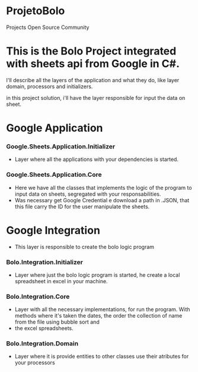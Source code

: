# ProjetoBolo
Projects Open Source Community

# This is the Bolo Project integrated with sheets api from Google in C#.

I'll describe all the layers of the application and what they do, like layer domain, processors and initializers.

in this project solution, i'll have the layer responsible for input the data on sheet.

# Google Application

 
### Google.Sheets.Application.Initializer
 - Layer where all the applications with your dependencies is started.


### Google.Sheets.Application.Core 
 - Here we have all the classes that implements the logic of the program to input data on sheets, segregated with your responsabilities.
 - Was necessary get Google Credential e download a path in .JSON, that this file carry the ID for the user manipulate the sheets. 
 
 

# Google Integration 
- This layer is responsible to create the bolo logic program

### Bolo.Integration.Initializer
- Layer where just the bolo logic program is started, he create a local spreadsheet in excel in your machine.

### Bolo.Integration.Core 

- Layer with all the necessary implementations, for run the program. With methods where it's taken the dates, the order the collection of name from the file using bubble sort and
- the excel spreadsheets. 

### Bolo.Integration.Domain
- Layer where it is provide entities to other classes use their atributes for your processors





